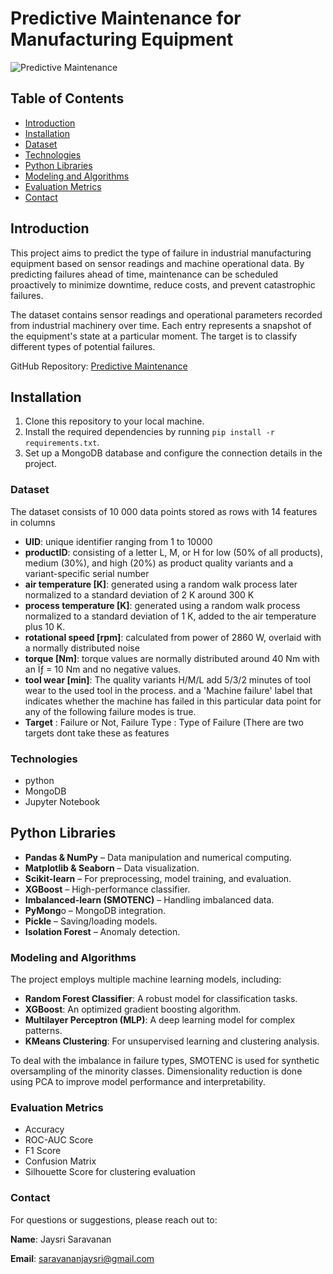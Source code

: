 # Predictive Maintenance for Manufacturing Equipment

![Predictive Maintenance](https://img.shields.io/badge/Predictive-Maintenance-blue)

## Table of Contents

- [Introduction](#introduction)
- [Installation](#installation)
- [Dataset](#dataset)
- [Technologies](#technologies)
- [Python Libraries](#python_libraries)
- [Modeling and Algorithms](#modeling-and-algorithms)
- [Evaluation Metrics](#evaluation-metrics)
- [Contact](#contact)

## Introduction

This project aims to predict the type of failure in industrial manufacturing equipment based on sensor readings and machine operational data. By predicting failures ahead of time, maintenance can be scheduled proactively to minimize downtime, reduce costs, and prevent catastrophic failures.

The dataset contains sensor readings and operational parameters recorded from industrial machinery over time. Each entry represents a snapshot of the equipment's state at a particular moment. The target is to classify different types of potential failures.

GitHub Repository: [Predictive Maintenance](https://github.com/jaysri125278/Predictive-Maintenance/tree/main)

## Installation

1. Clone this repository to your local machine.
2. Install the required dependencies by running `pip install -r requirements.txt`.
3. Set up a MongoDB database and configure the connection details in the project.

### Dataset

The dataset consists of 10 000 data points stored as rows with 14 features in columns
- **UID**: unique identifier ranging from 1 to 10000
- **productID**: consisting of a letter L, M, or H for low (50% of all products), medium (30%), and high (20%) as product quality variants and a variant-specific serial number
- **air temperature [K]**: generated using a random walk process later normalized to a standard deviation of 2 K around 300 K
- **process temperature [K]**: generated using a random walk process normalized to a standard deviation of 1 K, added to the air temperature plus 10 K.
- **rotational speed [rpm]**: calculated from power of 2860 W, overlaid with a normally distributed noise
- **torque [Nm]**: torque values are normally distributed around 40 Nm with an Ïƒ = 10 Nm and no negative values.
- **tool wear [min]**: The quality variants H/M/L add 5/3/2 minutes of tool wear to the used tool in the process. and a 'Machine failure' label that indicates whether the machine has failed in this particular data point for any of the following failure modes is true.
- **Target** : Failure or Not, Failure Type : Type of Failure (There are two targets dont take these as features

### Technologies
- python
- MongoDB
- Jupyter Notebook

## Python Libraries
- **Pandas & NumPy** – Data manipulation and numerical computing.
- **Matplotlib & Seaborn** – Data visualization.
- **Scikit-learn** – For preprocessing, model training, and evaluation.
- **XGBoost** – High-performance classifier.
- **Imbalanced-learn (SMOTENC)** – Handling imbalanced data.
- **PyMong**o – MongoDB integration.
- **Pickle** – Saving/loading models.
- **Isolation Forest** – Anomaly detection.

### Modeling and Algorithms
The project employs multiple machine learning models, including:

- **Random Forest Classifier**: A robust model for classification tasks.
- **XGBoost**: An optimized gradient boosting algorithm.
- **Multilayer Perceptron (MLP)**: A deep learning model for complex patterns.
- **KMeans Clustering**: For unsupervised learning and clustering analysis.

To deal with the imbalance in failure types, SMOTENC is used for synthetic oversampling of the minority classes. Dimensionality reduction is done using PCA to improve model performance and interpretability.

### Evaluation Metrics
- Accuracy
- ROC-AUC Score
- F1 Score
- Confusion Matrix
- Silhouette Score for clustering evaluation

### Contact
For questions or suggestions, please reach out to:

**Name**: Jaysri Saravanan

**Email**: saravananjaysri@gmail.com




